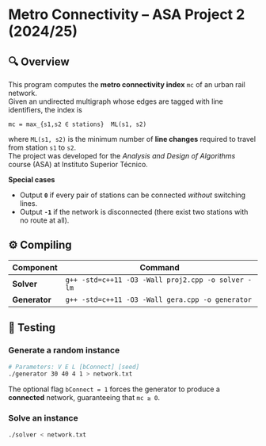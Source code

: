 # Metro Connectivity – ASA Project 2 (2024/25)

## 🔍 Overview
This program computes the **metro connectivity index** `mc` of an urban rail network.  
Given an undirected multigraph whose edges are tagged with line identifiers, the index is

```
mc = max_{s1,s2 ∈ stations}  ML(s1, s2)
```

where `ML(s1, s2)` is the minimum number of **line changes** required to travel from
station `s1` to `s2`.  
The project was developed for the *Analysis and Design of Algorithms* course (ASA) at
Instituto Superior Técnico.

**Special cases**

* Output **`0`** if every pair of stations can be connected *without* switching lines.
* Output **`‑1`** if the network is disconnected (there exist two stations with no route at all).

## ⚙️ Compiling
| Component | Command |
|-----------|---------|
| **Solver** | `g++ -std=c++11 -O3 -Wall proj2.cpp -o solver -lm` |
| **Generator** | `g++ -std=c++11 -O3 -Wall gera.cpp -o generator` |

## 🧪 Testing
### Generate a random instance
```bash
# Parameters: V E L [bConnect] [seed]
./generator 30 40 4 1 > network.txt
```
The optional flag `bConnect = 1` forces the generator to produce a **connected**
network, guaranteeing that `mc ≥ 0`.

### Solve an instance
```bash
./solver < network.txt
```
